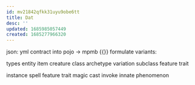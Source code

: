 ```yaml
---
id: mv21842qfkk31uyu9obe6tt
title: Dat
desc: ''
updated: 1685985057449
created: 1685277966320
---
```


json: yml
contract into pojo -> mpmb {{}}
formulate variants:

types
  entity
    item
    creature
  class
    archetype
      variation
    subclass
    feature
    trait

  instance
    spell
  feature
  trait
  magic
    cast
    invoke
    innate
    phenomenon